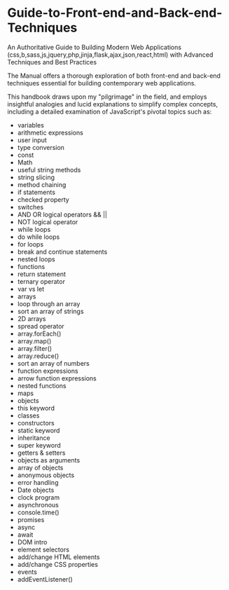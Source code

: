 # Guide-to-Front-end-and-Back-end-Techniques
An Authoritative Guide to Building Modern Web Applications (css,b,sass,js,jquery,php,jinja,flask,ajax,json,react,html) with Advanced Techniques and Best Practices

The Manual offers a thorough exploration of both front-end and back-end techniques essential for building contemporary web applications.

This handbook draws upon my "pilgrimage" in the field, and employs insightful analogies and lucid explanations to simplify complex concepts, including a detailed examination of JavaScript's pivotal topics such as:

- variables
- arithmetic expressions 
- user input 
- type conversion 
- const
- Math
- useful string methods
- string slicing
- method chaining
- if statements
- checked property
- switches
- AND OR logical operators && ||
- NOT logical operator
- while loops
- do while loops
- for loops
- break and continue statements
- nested loops
- functions
- return statement
- ternary operator
- var vs let
- arrays 
- loop through an array
- sort an array of strings
- 2D arrays
- spread operator
- array.forEach()
- array.map()
- array.filter()
- array.reduce()
- sort an array of numbers
- function expressions
- arrow function expressions
- nested functions 
- maps 
- objects
- this keyword
- classes 
- constructors
- static keyword
- inheritance
- super keyword
- getters & setters
- objects as arguments
- array of objects
- anonymous objects
- error handling 
- Date objects 
- clock program 
- asynchronous 
- console.time() 
- promises 
- async 
- await 
- DOM intro 
- element selectors 
- add/change HTML elements 
- add/change CSS properties 
- events
- addEventListener() 
